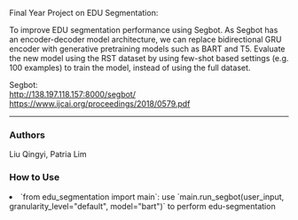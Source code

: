 Final Year Project on EDU Segmentation:

To improve EDU segmentation performance using Segbot. As Segbot has an encoder-decoder model architecture, we can replace bidirectional GRU encoder with generative pretraining models such as BART and T5. Evaluate the new model using the RST dataset by using few-shot based settings (e.g. 100 examples) to train the model, instead of using the full dataset.

Segbot: <br>
http://138.197.118.157:8000/segbot/ <br>
https://www.ijcai.org/proceedings/2018/0579.pdf

----
### Authors
Liu Qingyi, Patria Lim

### How to Use
<li> `from edu_segmentation import main`: use `main.run_segbot(user_input, granularity_level="default", model="bart")` to perform edu-segmentation